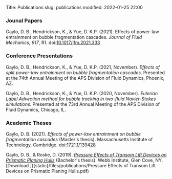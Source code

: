 Title: Publications
slug: publications
modified: 2022-01-25 22:00


### Jounal Papers

Gaylo, D. B., Hendrickson, K., & Yue, D. K.P. (2021). Effects of power-law entrainment on bubble fragmentation cascades. *Journal of Fluid Mechanics, 917*, R1. doi:[10.1017/jfm.2021.333](https://doi.org/10.1017/jfm.2021.333)

### Conference Presentations

Gaylo, D. B., Hendrickson, K., & Yue, D. K.P. (2021, November). *Effects of split power-law entrainment on bubble fragmentation cascades*. Presented at the 74th Annual Meeting of the APS Division of Fluid Dynamics, Phoenix, AZ.

Gaylo, D. B., Hendrickson, K., & Yue, D. K.P. (2020, November). *Eulerian Label Advection method for bubble tracking in two-fluid Navier-Stokes simulations*. Presented at the 73rd Annual Meeting of the APS Division of Fluid Dynamics, Chicago, IL.

### Academic Theses

Gaylo, D. B. (2021). *Effects of power-law entrainment on bubble fragmentation cascades* (Master's thesis). Massachusetts Institute of Technology, Cambridge. doi:[1721.1/139428](https://hdl.handle.net/1721.1/139438)

Gaylo, D. B., & Roske, D. (2019). [*Pressure Effects of Transom Lift Devices on Prismatic Planing Hulls*]({filename}/undergradthesis.md) (Bachelor's thesis). Webb Institute, Glen Cove, NY. 
[Download <i class="fa fa-file-pdf-o"></i>]({static}/files/publications/Pressure Effects of Transom Lift Devices on Prismatic Planing Hulls.pdf)